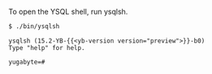 <!--
+++
private = true
+++
-->

To open the YSQL shell, run ysqlsh.

```sh
$ ./bin/ysqlsh
```

```output
ysqlsh (15.2-YB-{{<yb-version version="preview">}}-b0)
Type "help" for help.

yugabyte=#
```
